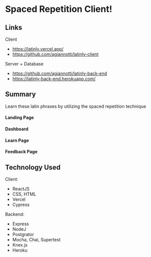 # Spaced Repetition Client!

## Links

Client

- https://latinly.vercel.app/
- https://github.com/agiannotti/latinly-client

Server + Database

- https://github.com/agiannotti/latinly-back-end
- https://latinly-back-end.herokuapp.com/

## Summary

Learn these latin phrases by utilizing the spaced repetition technique

#### Landing Page

#### Dashboard

#### Learn Page

#### Feedback Page

## Technology Used

Client:

- ReactJS
- CSS, HTML
- Vercel
- Cypress

Backend:

- Express
- NodeJ
- Postgrator
- Mocha, Chai, Supertest
- Knex.js
- Heroku
